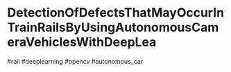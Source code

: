 # DetectionOfDefectsThatMayOccurInTrainRailsByUsingAutonomousCameraVehiclesWithDeepLea
#rail #deeplearning #opencv #autonomous_car
